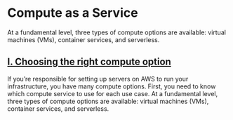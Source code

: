 # Compute as a Service

At a fundamental level, three types of compute options are available: virtual machines (VMs), container services, and serverless.

## <u>I. Choosing the right compute option</u>

If you’re responsible for setting up servers on AWS to run your infrastructure, you have many compute options. First, you need to know which compute service to use for each use case. At a fundamental level, three types of compute options are available: virtual machines (VMs), container services, and serverless.
